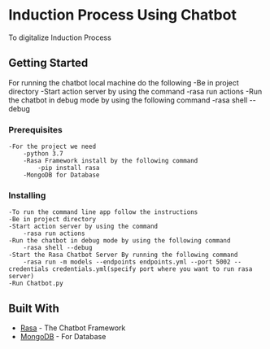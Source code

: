 # Induction Process Using Chatbot

To digitalize Induction Process

## Getting Started

For running the chatbot local machine do the following
	-Be in project directory
	-Start action server by using the command
		-rasa run actions
	-Run the chatbot in debug mode by using the following command
		-rasa shell --debug

### Prerequisites
	-For the project we need
		-python 3.7
		-Rasa Framework install by the following command
			-pip install rasa
		-MongoDB for Database
### Installing
	-To run the command line app follow the instructions
	-Be in project directory
	-Start action server by using the command
		-rasa run actions
	-Run the chatbot in debug mode by using the following command
		-rasa shell --debug
	-Start the Rasa Chatbot Server By running the following command
		-rasa run -m models --endpoints endpoints.yml --port 5002 --credentials credentials.yml(specify port where you want to run rasa server)
	-Run Chatbot.py

## Built With

* [Rasa](https://rasa.com/docs/) - The Chatbot Framework
* [MongoDB](https://api.mongodb.com/python/current/tutorial.html) - For Database